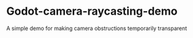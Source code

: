 # Godot-camera-raycasting-demo
A simple demo for making camera obstructions temporarily transparent
